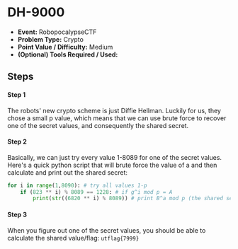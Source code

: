 # DH-9000 
* **Event:** RobopocalypseCTF
* **Problem Type:** Crypto
* **Point Value / Difficulty:** Medium
* **(Optional) Tools Required / Used:**

## Steps
#### Step 1
The robots' new crypto scheme is just Diffie Hellman. Luckily for us, they chose a small p value, which means that we can use brute force to recover one of the secret values, and consequently the shared secret. 

#### Step 2
Basically, we can just try every value 1-8089 for one of the secret values. Here's a quick python script that will brute force the value of a and then calculate and print out the shared secret:

```python
for i in range(1,8090): # try all values 1-p
    if (823 ** i) % 8089 == 1228: # if g^i mod p = A
        print(str((6820 ** i) % 8089)) # print B^a mod p (the shared secret)
```

#### Step 3
When you figure out one of the secret values, you should be able to calculate the shared value/flag: `utflag{7999}`
